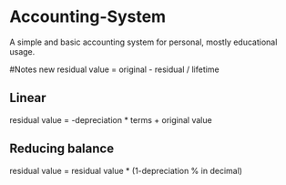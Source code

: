 # Accounting-System
A simple and basic accounting system for personal, mostly educational usage.




#Notes
new residual value = original - residual / lifetime

## Linear
residual value = -depreciation * terms + original value

## Reducing balance
residual value = residual value * (1-depreciation % in decimal)
